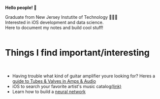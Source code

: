 <html>

<b>Hello people! 🤝 </b>

<body>

<div class="intro">
<p>
 Graduate from New Jersey Instutite of Technology 👨🏾‍💻<br>
 Interested in iOS development and data science. <br>
 Here to document my notes and build cool stuff!<br>
 <br>
</p>
</div>


<div class="interests">
<p>
  <h1>Things I find important/interesting</h1><br>
  
  <ul>
  <li> Having trouble what kind of guitar amplifier youre looking for? Heres a <a href="https://spartanmusic.co.uk/blogs/smblog/beginner-guide-to-tubes-valves-in-amps-audio"> guide to Tubes & Valves in Amps & Audio</a> </li>
  <li>
   iOS to search your favorite artist's music catalog<a href="https://github.com/chakane3/MusixMatch-Artist-Catalog-Search">(link)</a>
  </li>
  <li>
    Learn how to build a <a href="https://github.com/chakane3/nn-credit-data">neural network</a>
  </li>
  </ul>
  
</p>
</div>

<div class="stats">
  
</div>
</body>
</html>


